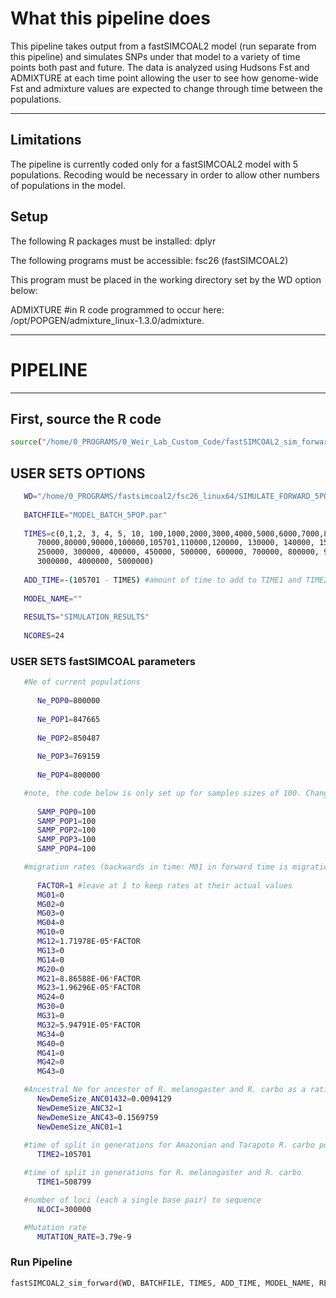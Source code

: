 # What this pipeline does

This pipeline takes output from a fastSIMCOAL2 model (run separate from this pipeline) and simulates SNPs under that model to a variety of time points both past and future. The data is analyzed using Hudsons Fst and ADMIXTURE at each time point allowing the user to see how genome-wide Fst and admixture values are expected to change through time between the populations.

---

## Limitations

The pipeline is currently coded only for a fastSIMCOAL2 model with 5 populations. Recoding would be necessary in order to allow other numbers of populations in the model.

## Setup
The following R packages must be installed:
dplyr

The following programs must be accessible:
fsc26 (fastSIMCOAL2)

This program must be placed in the working directory set by the WD option below:

ADMIXTURE #in R code programmed to occur here: /opt/POPGEN/admixture_linux-1.3.0/admixture.

---
# PIPELINE
---
## First, source the R code
```bash
source("/home/0_PROGRAMS/0_Weir_Lab_Custom_Code/fastSIMCOAL2_sim_forward_Pipeline/R_functions")
```

## USER SETS OPTIONS

```bash
   WD="/home/0_PROGRAMS/fastsimcoal2/fsc26_linux64/SIMULATE_FORWARD_5POPS"
   
   BATCHFILE="MODEL_BATCH_5POP.par"
   
   TIMES=c(0,1,2, 3, 4, 5, 10, 100,1000,2000,3000,4000,5000,6000,7000,8000,9000,10000,20000,30000,40000,50000,60000,
      70000,80000,90000,100000,105701,110000,120000, 130000, 140000, 150000, 160000, 170000, 180000, 190000, 200000, 
      250000, 300000, 400000, 450000, 500000, 600000, 700000, 800000, 900000, 1000000, 1500000, 2000000, 2500000, 
      3000000, 4000000, 5000000)
      
   ADD_TIME=-(105701 - TIMES) #amount of time to add to TIME1 and TIME2 (for projecting into future)
   
   MODEL_NAME=""
   
   RESULTS="SIMULATION_RESULTS"
   
   NCORES=24
```


### USER SETS fastSIMCOAL parameters

```bash
   #Ne of current populations
   
      Ne_POP0=800000
      
      Ne_POP1=847665
      
      Ne_POP2=850487
      
      Ne_POP3=769159
      
      Ne_POP4=800000

   #note, the code below is only set up for samples sizes of 100. Changing to another value will require reprogramming.
   
      SAMP_POP0=100
      SAMP_POP1=100
      SAMP_POP2=100
      SAMP_POP3=100
      SAMP_POP4=100

   #migration rates (backwards in time: M01 in forward time is migration from 1 to 0)
   
      FACTOR=1 #leave at 1 to keep rates at their actual values
      MG01=0
      MG02=0
      MG03=0
      MG04=0
      MG10=0
      MG12=1.71978E-05*FACTOR
      MG13=0
      MG14=0
      MG20=0
      MG21=8.86588E-06*FACTOR
      MG23=1.96296E-05*FACTOR
      MG24=0
      MG30=0
      MG31=0
      MG32=5.94791E-05*FACTOR
      MG34=0
      MG40=0
      MG41=0
      MG42=0
      MG43=0

   #Ancestral Ne for ancestor of R. melanogaster and R. carbo as a ratio of the the Ne for R. melanogaster
      NewDemeSize_ANC01432=0.0094129
      NewDemeSize_ANC32=1
      NewDemeSize_ANC43=0.1569759
      NewDemeSize_ANC01=1
     
   #time of split in generations for Amazonian and Tarapoto R. carbo populations
      TIME2=105701

   #time of split in generations for R. melanogaster and R. carbo
      TIME1=508799

   #number of loci (each a single base pair) to sequence
      NLOCI=300000

   #Mutation rate
      MUTATION_RATE=3.79e-9
```

### Run Pipeline

```bash
fastSIMCOAL2_sim_forward(WD, BATCHFILE, TIMES, ADD_TIME, MODEL_NAME, RESULTS, NCORES, Ne_POP0, Ne_POP2,  Ne_POP3, Ne_POP4, SAMP_POP0, SAMP_POP1, SAMP_POP2, SAMP_POP3, SAMP_POP4, MG01, MG02, MG03, MG04, MG10, MG12, MG13, MG14, MG20, MG21, MG22, MG23, MG24, MG30, MG31, MG32, MG34, MG40, MG41, MG42, MG43, NewDemeSize_ANC01432, NewDemeSize_ANC32, NewDemeSize_ANC43, NewDemeSize_ANC01, TIME1, TIME2, NLOCI, MUTATION_RATE)
```

